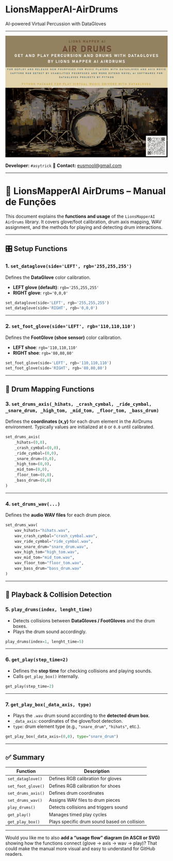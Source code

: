 # LionsMapperAI-AirDrums
AI-powered Virtual Percussion with DataGloves

---


![LionsMapperAI Logo](./assets/lionsmapperai_airdrums_v1.png)

**Developer:** `#asytrick`
📧 **Contact:** [eusmool@gmail.com](mailto:eusmool@gmail.com)

---

# 📖 LionsMapperAI AirDrums – Manual de Funções

This document explains the **functions and usage** of the `LionsMapperAI AirDrums` library.
It covers glove/foot calibration, drum axis mapping, WAV assignment, and the methods for playing and detecting drum interactions.

---

## 🎛️ Setup Functions

### 1. `set_dataglove(side='LEFT', rgb='255,255,255')`

Defines the **DataGlove** color calibration.

* **LEFT glove (default)**: `rgb='255,255,255'`
* **RIGHT glove**: `rgb='0,0,0'`

```python
set_dataglove(side='LEFT', rgb='255,255,255')
set_dataglove(side='RIGHT', rgb='0,0,0')
```

---

### 2. `set_foot_glove(side='LEFT', rgb='110,110,110')`

Defines the **FootGlove (shoe sensor)** color calibration.

* **LEFT shoe**: `rgb='110,110,110'`
* **RIGHT shoe**: `rgb='80,80,80'`

```python
set_foot_glove(side='LEFT', rgb='110,110,110')
set_foot_glove(side='RIGHT', rgb='80,80,80')
```

---

## 🥁 Drum Mapping Functions

### 3. `set_drums_axis(_hihats, _crash_cymbal, _ride_cymbal, _snare_drum, _high_tom, _mid_tom, _floor_tom, _bass_drum)`

Defines the **coordinates (x,y)** for each drum element in the AirDrums environment.
Typically values are initialized at `0` or `0.0` until calibrated.

```python
set_drums_axis(
    _hihats=(0,0),
    _crash_cymbal=(0,0),
    _ride_cymbal=(0,0),
    _snare_drum=(0,0),
    _high_tom=(0,0),
    _mid_tom=(0,0),
    _floor_tom=(0,0),
    _bass_drum=(0,0)
)
```

---

### 4. `set_drums_wav(...)`

Defines the **audio WAV files** for each drum piece.

```python
set_drums_wav(
    wav_hihats="hihats.wav",
    wav_crash_cymbal="crash_cymbal.wav",
    wav_ride_cymbal="ride_cymbal.wav",
    wav_snare_drum="snare_drum.wav",
    wav_high_tom="high_tom.wav",
    wav_mid_tom="mid_tom.wav",
    wav_floor_tom="floor_tom.wav",
    wav_bass_drum="bass_drum.wav"
)
```

---

## 🎵 Playback & Collision Detection

### 5. `play_drums(index, lenght_time)`

* Detects collisions between **DataGloves / FootGloves** and the drum boxes.
* Plays the drum sound accordingly.

```python
play_drums(index=1, lenght_time=5)
```

---

### 6. `get_play(step_time=2)`

* Defines the **step time** for checking collisions and playing sounds.
* Calls `get_play_box()` internally.

```python
get_play(step_time=2)
```

---

### 7. `get_play_box(_data_axis, type)`

* Plays the `.wav` drum sound according to the **detected drum box**.
* `_data_axis`: coordinates of the glove/foot detection.
* `type`: drum element type (e.g., `"snare_drum"`, `"hihats"`, etc.).

```python
get_play_box(_data_axis=(0,0), type="snare_drum")
```

---

## ✅ Summary

| Function           | Description                                  |
| ------------------ | -------------------------------------------- |
| `set_dataglove()`  | Defines RGB calibration for gloves           |
| `set_foot_glove()` | Defines RGB calibration for shoes            |
| `set_drums_axis()` | Defines drum coordinates                     |
| `set_drums_wav()`  | Assigns WAV files to drum pieces             |
| `play_drums()`     | Detects collisions and triggers sound        |
| `get_play()`       | Manages timed play cycles                    |
| `get_play_box()`   | Plays specific drum sound based on collision |

---

Would you like me to also **add a “usage flow” diagram (in ASCII or SVG)** showing how the functions connect (glove → axis → wav → play)? That could make the manual more visual and easy to understand for GitHub readers.

